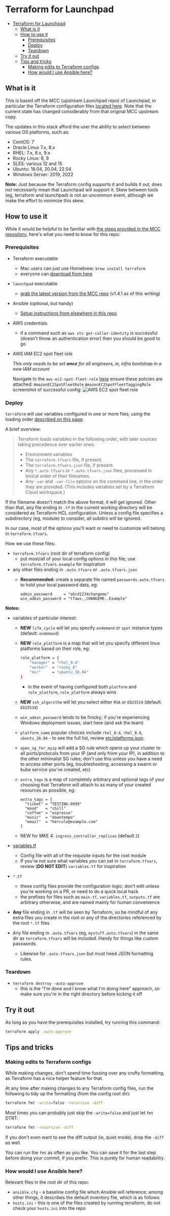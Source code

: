 # Terraform for Launchpad

- [Terraform for Launchpad](#terraform-for-launchpad)
  - [What is it](#what-is-it)
  - [How to use it](#how-to-use-it)
    - [Prerequisites](#prerequisites)
    - [Deploy](#deploy)
    - [Teardown](#teardown)
  - [Try it out](#try-it-out)
  - [Tips and tricks](#tips-and-tricks)
    - [Making edits to Terraform configs](#making-edits-to-terraform-configs)
    - [How would I use Ansible here?](#how-would-i-use-ansible-here)

## What is it

This is based off the MCC (upstream Launchpad repo) of Launchpad, in particular the Terraform configuration files [located here](https://github.com/Mirantis/mcc/tree/master/examples/tf-aws). Note that the current state has changed considerably from that original MCC upstream copy.

The updates in this stack afford the user the ability to select between various OS platforms, such as:

- CentOS: 7
- Oracle Linux 7.x, 8.x
- RHEL: 7.x, 8.x, 9.x
- Rocky Linux: 8, 9
- SLES: various 12 and 15
- Ubuntu: 18.04, 20.04, 22.04
- Windows Server: 2019, 2022

**Note:** Just because the Terraform config supports it and builds it out, does _not_ necessarily mean that Launchpad will support it. Skew between tools (eg, terraform and launchpad) is not an uncommon event, although we make the effort to minimize this skew.

## How to use it

While it would be helpful to be familiar with [the steps provided in the MCC repository](https://github.com/Mirantis/mcc/blob/master/examples/tf-aws/README.md), here's what you need to know for this repo:

### Prerequisites

- Terraform executable
  - Mac users can just use Homebrew: `brew install terraform`
  - everyone can [download from here](https://www.terraform.io/downloads.html)

- `launchpad` executable
  - [grab the latest version from the MCC repo](https://github.com/Mirantis/mcc/releases) (v1.4.1 as of this writing)

- Ansible (optional, but handy)
  - [Setup instructions from elsewhere in this repo](../system_test_toolbox/ansible)

- AWS credentials
  - if a command such as `aws sts get-caller-identity` is successful (doesn't throw an authentication error) then you should be good to go

- AWS IAM EC2 spot fleet role

  _This only needs to be set **once** for all engineers, ie, infra bootstrap in a new IAM account_

    Navigate to the `aws-ec2-spot-fleet-role` [here](https://console.aws.amazon.com/iam/home?region=us-west-2#/roles/aws-ec2-spot-fleet-role)
    ensure these policies are attached:
      `AmazonEC2SpotFleetRole`
      `AmazonEC2SpotFleetTaggingRole`
    screenshot of successful config:
      ![AWS EC2 spot fleet role](img/aws-ec2-spot-fleet-role.png)

### Deploy

`terraform` will use variables configured in one or more files, using the loading order [described on this page](https://www.terraform.io/docs/language/values/variables.html#variable-definition-precedence).

A brief overview:

> Terraform loads variables in the following order, with later sources taking precedence over earlier ones:
>
> - Environment variables
> - The `terraform.tfvars` file, if present.
> - The `terraform.tfvars.json` file, if present.
> - Any `*.auto.tfvars` or `*.auto.tfvars.json` files, processed in lexical order of their filenames.
> - Any `-var` and `-var-file` options on the command line, in the order they are provided. (This includes variables set by a Terraform Cloud workspace.)

If the filename doesn't match the above format, it will get ignored. Other than that, any file ending in `.tf` in the current working directory will be considered as Terraform HCL configuration. Unless a config file specifies a subdirectory (eg, module) to consider, all subdirs will be ignored.

In our case, most of the options you'll want or need to customize will belong in `terraform.tfvars`.

How we use these files:

- `terraform.tfvars` (root dir of terraform config)
  - put most/all of your local config options in this file; use `terraform.tfvars.example` for inspiration
- any other files ending in `.auto.tfvars` or `.auto.tfvars.json`
  - **Recommended:** create a separate file named `passwords.auto.tfvars` to hold your local password data, eg:

    ```text
    admin_password     = "abcd1234changeme"
    win_admin_password = "tfaws,,CHANGEME..Example"
    ```

**Notes:**

- variables of particular interest:
  - **NEW** `life_cycle` will let you specify `ondemand` or `spot` instance types (default: `ondemand`)
  - **NEW** `role_platform` is a map that will let you specify different linux platforms based on their role, eg:

    ```bash
    role_platform = {
        "manager" = "rhel_9.4"
        "worker"  = "rocky_8"
        "msr"     = "ubuntu_20.04"
    }
    ```

    - in the event of having configured both `platform` and `role_platform`, `role_platform` always wins
  - **NEW** `ssh_algorithm` will let you select either `RSA` or `ED25519` (default: `ED25519`)
  - `win_admin_password` tends to be finicky; if you're experiencing Windows deployment issues, start here (and ask the team)
  - `platform_name` popular choices include `rhel_8.4`, `rhel_8.6`, `ubuntu_20.04` - to see the full list, review [etc/platforms.json](etc/platforms.json).
  - `open_sg_for_myip` will add a SG rule which opens up your cluster to all ports/protocols from your IP (and only from your IP), in addition to the other minimalist SG rules; don't use this unless you have a need to access other ports (eg, troubleshooting, accessing a swarm or kube service you've created, etc)
  - `extra_tags` is a map of completely arbitrary and optional tags of your choosing that Terraform will attach to as many of your created resources as possible, eg:

    ```text
    extra_tags = {
      "ticket" = "TESTING-9999"
      "mood"   = "chill"
      "coffee" = "espresso"
      "music"  = "downtempo"
      "email"  = "hercule@example.com"
    }

  - NEW for MKE 4: `ingress_controller_replicas` (default `2`)

- [variables.tf](variables.tf)
  - Config file with all of the requisite inputs for the root module
  - If you're not sure what variables you can set in `terraform.tfvars`, review (**DO NOT EDIT**) `variables.tf` for inspiration

- `*.tf`
  - these config files provide the configuration logic; don't edit unless you're working on a PR, or need to do a quick local hack
  - the prefixes for files such as `main.tf`, `variables.tf`, `outputs.tf` are arbitrary otherwise, and are named mainly for human convenience

- **Any** file ending in `.tf` will be seen by Terraform, so be mindful of any extra files you create in the root or any of the directories referenced by the root `*.tf` files

- Any file ending in `.auto.tfvars` (eg, `mystuff.auto.tfvars`) in the same dir as `terraform.tfvars` will be included. Handy for things like custom passwords.
  - Likewise for `.auto.tfvars.json` but must heed JSON formatting rules.

### Teardown

- `terraform destroy -auto-approve`
  - this is the "I'm done and I know what I'm doing here" approach, so make sure you're in the right directory before kicking it off

## Try it out

As long as you have the prerequisites installed, try running this command:

```bash
terraform apply -auto-approve
```

## Tips and tricks

### Making edits to Terraform configs

While making changes, don't spend time fussing over any crufty formatting, as Terraform has a nice helper feature for that.

At any time after making changes to any Terraform config files, run the following to tidy up the formatting (from the config root dir):

```bash
terraform fmt -write=false -recursive -diff
```

Most times you can probably just skip the `-write=false` and just let `fmt` DTRT:

```bash
terraform fmt -recursive -diff
```

If you don't even want to see the diff output (ie, quiet mode), drop the `-diff` as well.

You can run the `fmt` as often as you like. You can save it for the last step before doing your commit, if you prefer. This is purely for human readability.

### How would I use Ansible here?

Relevant files in the root dir of this repo:

- `ansible.cfg` - a baseline config file which Ansible will reference; among other things, it describes the default inventory file, which is as follows:
- `hosts.ini` - this is one of the files created by running terraform; do not check your `hosts.ini` into the repo
